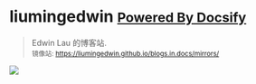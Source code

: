 <!-- _coverpage.md -->

# liumingedwin <small>[Powered By Docsify](https://github.com/docsifyjs/docsify/)</small>
> Edwin Lau 的博客站.   
> <small>镜像站: https://liumingedwin.github.io/blogs.in.docs/mirrors/</small>
<!-- 背景图片 -->

<!-- ![](../OHR.SaintElias_ZH-CN2861097596-8k.jpg) -->
![](https://registry.npmmirror.com/liumingedwin-npm-img/1.2023.701/files/OHR.SaintElias_ZH-CN2861097596-8k.jpg)
